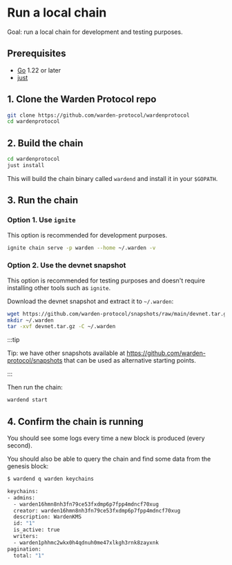 ﻿---
sidebar_position: 1
---

# Run a local chain

Goal: run a local chain for development and testing purposes.

## Prerequisites

- [Go](https://golang.org/dl/) 1.22 or later
- [just](https://just.systems/man/en/chapter_4.html)

## 1. Clone the Warden Protocol repo

```sh
git clone https://github.com/warden-protocol/wardenprotocol
cd wardenprotocol
```

## 2. Build the chain

```sh
cd wardenprotocol
just install
```

This will build the chain binary called `wardend` and install it in your `$GOPATH`.


## 3. Run the chain

### Option 1. Use `ignite`

This option is recommended for development purposes.

```sh
ignite chain serve -p warden --home ~/.warden -v
```

### Option 2. Use the devnet snapshot

This option is recommended for testing purposes and doesn't require installing other tools such as `ignite`.

Download the devnet snapshot and extract it to `~/.warden`:

```sh
wget https://github.com/warden-protocol/snapshots/raw/main/devnet.tar.gz
mkdir ~/.warden
tar -xvf devnet.tar.gz -C ~/.warden
```

:::tip

Tip: we have other snapshots available at https://github.com/warden-protocol/snapshots that can be used as alternative starting points.

:::

Then run the chain:

```sh
wardend start
```

## 4. Confirm the chain is running

You should see some logs every time a new block is produced (every second).

You should also be able to query the chain and find some data from the genesis block:

```sh
$ wardend q warden keychains

keychains:
- admins:
  - warden16hmn8nh3fn79ce53fxdmp6p7fpp4mdncf70xug
  creator: warden16hmn8nh3fn79ce53fxdmp6p7fpp4mdncf70xug
  description: WardenKMS
  id: "1"
  is_active: true
  writers:
  - warden1phhmc2wkx0h4qdnuh0me47xlkgh3rnk8zayxnk
pagination:
  total: "1"
```
